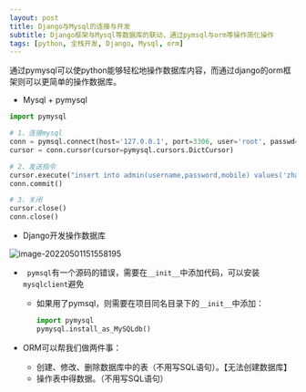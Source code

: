 ```yaml
---
layout: post
title: Django与Mysql的连接与开发
subtitle: Django框架与Mysql等数据库的联动，通过pymsql与orm等操作简化操作
tags: [python, 全栈开发, Django, Mysql, orm]
---
```


通过pymysql可以使python能够轻松地操作数据库内容，而通过django的orm框架则可以更简单的操作数据库。

- Mysql + pymysql

~~~ python
import pymysql

# 1、连接mysql
conn = pymsql.connect(host='127.0.0.1', port=3306, user='root', passwd='root', charset='utf8', db='database_name')
cursor = conn.cursor(cursor=pymysql.cursors.DictCursor)

# 2、发送指令
cursor.execute("insert into admin(username,password,mobile) values('zhangsan', '123', '15500009999')")
conn.commit()

# 3、关闭
cursor.close()
conn.close()
~~~

- Django开发操作数据库

![image-20220501151558195](2022-05-01-Django%E4%B8%8EMysql.assets/image-20220501151558195.png)

- `	pymsql`有一个源码的错误，需要在`__init__`中添加代码，可以安装` mysqlclient`避免

  - 如果用了pymsql，则需要在项目同名目录下的`__init__`中添加：

    ~~~python
    import pymysql
    pymysql.install_as_MySQLdb()
    ~~~

- ORM可以帮我们做两件事：

  - 创建、修改、删除数据库中的表（不用写SQL语句）。【无法创建数据库】
  - 操作表中得数据。（不用写SQL语句）

  
